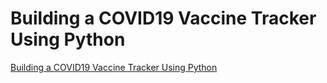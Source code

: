 # Building a COVID19 Vaccine Tracker Using Python

[Building a COVID19 Vaccine Tracker Using Python](https://www.geeksforgeeks.org/build-a-covid19-vaccine-tracker-using-python/)
